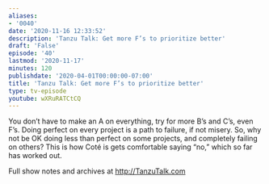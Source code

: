 ```yaml
---
aliases:
- '0040'
date: '2020-11-16 12:33:52'
description: 'Tanzu Talk: Get more F’s to prioritize better'
draft: 'False'
episode: '40'
lastmod: '2020-11-17'
minutes: 120
publishdate: '2020-04-01T00:00:00-07:00'
title: 'Tanzu Talk: Get more F’s to prioritize better'
type: tv-episode
youtube: wXRuRATCtCQ
---
```


You don’t have to make an A on everything, try for more B’s and C’s, even F’s. Doing perfect on every project is a path to failure, if not misery. So, why not be OK doing less than perfect on some projects, and completely failing on others? This is how Coté is gets comfortable saying “no,” which so far has worked out. 

Full show notes and archives at http://TanzuTalk.com